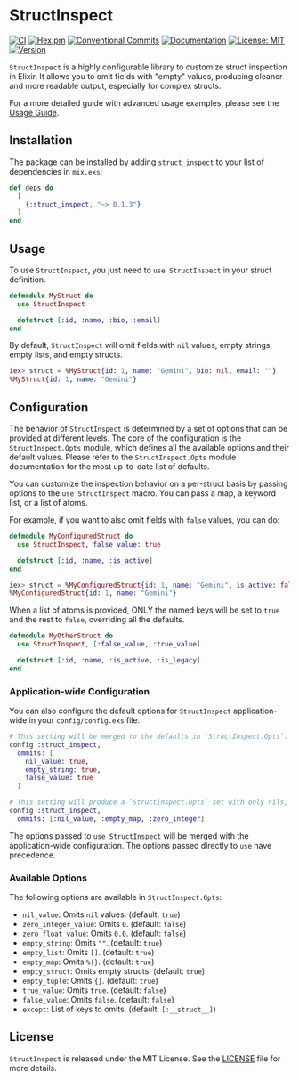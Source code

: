 # StructInspect 
[![CI](https://github.com/wadvanced/struct_inspect/actions/workflows/ci.yml/badge.svg)](https://github.com/[your-username]/struct_inspect/actions/workflows/ci.yml)
[![Hex.pm](https://img.shields.io/hexpm/v/struct_inspect.svg)](https://hex.pm/packages/struct_inspect)
[![Conventional Commits](https://img.shields.io/badge/Conventional%20Commits-1.0.0-%23FE5196?logo=conventionalcommits&logoColor=white)](https://conventionalcommits.org)
[![Documentation](https://img.shields.io/badge/documentation-gray)](https://hexdocs.pm/struct_inspect)
[![License: MIT](https://img.shields.io/badge/License-MIT-yellow.svg)](https://opensource.org/licenses/MIT)
[![Version](https://img.shields.io/hexpm/v/struct_inspect.svg)](https://hex.pm/packages/struct_inspect)

`StructInspect` is a highly configurable library to customize struct inspection in Elixir. It allows you to omit fields with "empty" values, producing cleaner and more readable output, especially for complex structs.

For a more detailed guide with advanced usage examples, please see the [Usage Guide](guides/usage.md).

## Installation

The package can be installed by adding `struct_inspect` to your list of dependencies in `mix.exs`:

```elixir
def deps do
  [
    {:struct_inspect, "~> 0.1.3"}
  ]
end
```

## Usage

To use `StructInspect`, you just need to `use StructInspect` in your struct definition.

```elixir
defmodule MyStruct do
  use StructInspect

  defstruct [:id, :name, :bio, :email]
end
```

By default, `StructInspect` will omit fields with `nil` values, empty strings, empty lists, and empty structs.

```elixir
iex> struct = %MyStruct{id: 1, name: "Gemini", bio: nil, email: ""}
%MyStruct{id: 1, name: "Gemini"}
```

## Configuration

The behavior of `StructInspect` is determined by a set of options that can be provided at different levels. The core of the configuration is the `StructInspect.Opts` module, which defines all the available options and their default values. Please refer to the `StructInspect.Opts` module documentation for the most up-to-date list of defaults.

You can customize the inspection behavior on a per-struct basis by passing options to the `use StructInspect` macro. You can pass a map, a keyword list, or a list of atoms.

For example, if you want to also omit fields with `false` values, you can do:

```elixir
defmodule MyConfiguredStruct do
  use StructInspect, false_value: true

  defstruct [:id, :name, :is_active]
end
```

```elixir
iex> struct = %MyConfiguredStruct{id: 1, name: "Gemini", is_active: false}
%MyConfiguredStruct{id: 1, name: "Gemini"}
```

When a list of atoms is provided, ONLY the named keys will be set to `true` and the rest to `false`, overriding all the defaults.

```elixir
defmodule MyOtherStruct do
  use StructInspect, [:false_value, :true_value]

  defstruct [:id, :name, :is_active, :is_legacy]
end
```

### Application-wide Configuration

You can also configure the default options for `StructInspect` application-wide in your `config/config.exs` file.

```elixir
# This setting will be merged to the defaults in `StructInspect.Opts`.
config :struct_inspect,
  ommits: [
    nil_value: true,
    empty_string: true,
    false_value: true
  ]
```

```elixir
# This setting will produce a `StructInspect.Opts` set with only nils, empty maps and zero integers enabled.
config :struct_inspect,
  ommits: [:nil_value, :empty_map, :zero_integer]
```

The options passed to `use StructInspect` will be merged with the application-wide configuration. The options passed directly to `use` have precedence.

### Available Options

The following options are available in `StructInspect.Opts`:

-   `nil_value`: Omits `nil` values. (default: `true`)
-   `zero_integer_value`: Omits `0`. (default: `false`)
-   `zero_float_value`: Omits `0.0`. (default: `false`)
-   `empty_string`: Omits `""`. (default: `true`)
-   `empty_list`: Omits `[]`. (default: `true`)
-   `empty_map`: Omits `%{}`. (default: `true`)
-   `empty_struct`: Omits empty structs. (default: `true`)
-   `empty_tuple`: Omits `{}`. (default: `true`)
-   `true_value`: Omits `true`. (default: `false`)
-   `false_value`: Omits `false`. (default: `false`)
-   `except`: List of keys to omits. (default: `[:__struct__]`)

## License

`StructInspect` is released under the MIT License. See the [LICENSE](LICENSE) file for more details.